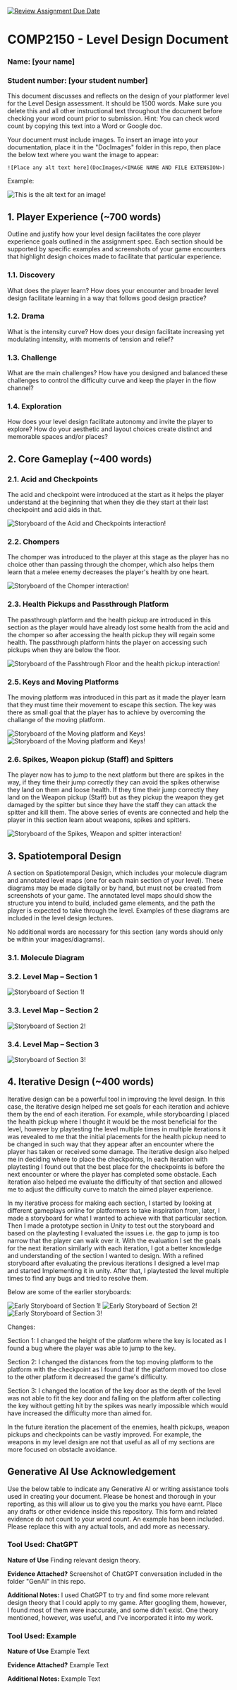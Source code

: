 [![Review Assignment Due Date](https://classroom.github.com/assets/deadline-readme-button-24ddc0f5d75046c5622901739e7c5dd533143b0c8e959d652212380cedb1ea36.svg)](https://classroom.github.com/a/YyUO0xtt)
# COMP2150  - Level Design Document
### Name: [your name]
### Student number: [your student number] 

This document discusses and reflects on the design of your platformer level for the Level Design assessment. It should be 1500 words. Make sure you delete this and all other instructional text throughout the document before checking your word count prior to submission. Hint: You can check word count by copying this text into a Word or Google doc.

Your document must include images. To insert an image into your documentation, place it in the "DocImages" folder in this repo, then place the below text where you want the image to appear:

```
![Place any alt text here](DocImages/<IMAGE NAME AND FILE EXTENSION>)
```

Example:

![This is the alt text for an image!](DocImages/exampleimage.png)

## 1. Player Experience (~700 words)
Outline and justify how your level design facilitates the core player experience goals outlined in the assignment spec. Each section should be supported by specific examples and screenshots of your game encounters that highlight design choices made to facilitate that particular experience.

### 1.1. Discovery
What does the player learn? How does your encounter and broader level design facilitate learning in a way that follows good design practice?

### 1.2. Drama
What is the intensity curve? How does your design facilitate increasing yet modulating intensity, with moments of tension and relief? 

### 1.3. Challenge
What are the main challenges? How have you designed and balanced these challenges to control the difficulty curve and keep the player in the flow channel?

### 1.4. Exploration
How does your level design facilitate autonomy and invite the player to explore? How do your aesthetic and layout choices create distinct and memorable spaces and/or places?

## 2. Core Gameplay (~400 words)

### 2.1. Acid and Checkpoints
The acid and checkpoint were introduced at the start as it helps the player understand at the beginning that when they die they start at their last checkpoint and acid aids in that. 

 ![Storyboard of the Acid and Checkpoints interaction!](DocImages/AcidandCheckpoint.png)

### 2.2. Chompers
The chomper was introduced to the player at this stage as the player has no choice other than passing through the chomper, which also helps them learn that a melee enemy decreases the player's health by one heart.

![Storyboard of the Chomper interaction!](DocImages/Chomper.png)
### 2.3. Health Pickups and Passthrough Platform
The passthrough platform and the health pickup are introduced in this section as the player would have already lost some health from the acid and the chomper so after accessing the health pickup they will regain some health. The passthrough platform hints the player on accessing such pickups when they are below the floor. 

![Storyboard of the Passhtrough Floor and the health pickup interaction!](DocImages/PassthroughfloorAndHealthpickup.png)
### 2.5. Keys and Moving Platforms
The moving platform was introduced in this part as it made the player learn that they must time their movement to escape this section. The key was there as small goal that the player has to achieve by overcoming the challange of the moving platform.

![Storyboard of the Moving platform and Keys!](DocImages/MovingplatformAndKeys1.png)
![Storyboard of the Moving platform and Keys!](DocImages/MovingplatformAndKeys2.png)

### 2.6. Spikes, Weapon pickup (Staff) and Spitters
The player now has to jump to the next platform but there are spikes in the way, if they time their jump correctly they can avoid the spikes otherwise they land on them and loose health. If they time their jump correctly they land on the Weapon pickup (Staff) but as they pickup the weapon they get damaged by the spitter but since they have the staff they can attack the spitter and kill them. The above series of events are connected and help the player in this section learn about weapons, spikes and spitters.

![Storyboard of the Spikes, Weapon and spitter interaction!](DocImages/SpikesWeaponAndSpitter.png)

## 3. Spatiotemporal Design
A section on Spatiotemporal Design, which includes your molecule diagram and annotated level maps (one for each main section of your level). These diagrams may be made digitally or by hand, but must not be created from screenshots of your game. The annotated level maps should show the structure you intend to build, included game elements, and the path the player is expected to take through the level. Examples of these diagrams are included in the level design lectures.

No additional words are necessary for this section (any words should only be within your images/diagrams).
 
### 3.1. Molecule Diagram

### 3.2. Level Map – Section 1
![Storyboard of Section 1!](DocImages/Section1.png)

### 3.3.	Level Map – Section 2
![Storyboard of Section 2!](DocImages/Section2.png)

### 3.4.	Level Map – Section 3
![Storyboard of Section 3!](DocImages/Section3.png)

## 4. Iterative Design (~400 words)
Iterative design can be a powerful tool in improving the level design. In this case, the iterative design helped me set goals for each iteration and achieve them by the end of each iteration. For example, while storyboarding I placed the health pickup where I thought it would be the most beneficial for the level, however by playtesting the level multiple times in multiple iterations it was revealed to me that the initial placements for the health pickup need to be changed in such way that they appear after an encounter where the player has taken or received some damage. The iterative design also helped me in deciding where to place the checkpoints, In each iteration with playtesting I found out that the best place for the checkpoints is before the next encounter or where the player has completed some obstacle. Each iteration also helped me evaluate the difficulty of that section and allowed me to adjust the difficulty curve to match the aimed player experience. 

In my iterative process for making each section, I started by looking at different gameplays online for platformers to take inspiration from, later, I made a storyboard for what I wanted to achieve with that particular section. Then I made a prototype section in Unity to test out the storyboard and based on the playtesting I evaluated the issues i.e. the gap to jump is too narrow that the player can walk over it.  With the evaluation I set the goals for the next iteration similarly with each iteration, I got a better knowledge and understanding of the section I wanted to design. With a refined storyboard after evaluating the previous iterations I designed a level map and started Implementing it in unity. After that, I playtested the level multiple times to find any bugs and tried to resolve them.

Below are some of the earlier storyboards:

![Early Storyboard of Section 1!](DocImages/EarlySection1.png)
![Early Storyboard of Section 2!](DocImages/EarlySection2.png)
![Early Storyboard of Section 3!](DocImages/EarlySection3.png)

Changes:

Section 1: I changed the height of the platform where the key is located as I found a bug where the player was able to jump to the key.

Section 2:  I changed the distances from the top moving platform to the platform with the checkpoint as I found that if the platform moved too close to the other platform it decreased the game's difficulty.

Section 3: I changed the location of the key door as the depth of the level was not able to fit the key door and falling on the platform after collecting the key without getting hit by the spikes was nearly impossible which would have increased the difficulty more than aimed for. 

In the future iteration the placement of the enemies, health pickups, weapon pickups and checkpoints can be vastly improved. For example, the weapons in my level design are not that useful as all of my sections are more focused on obstacle avoidance.


## Generative AI Use Acknowledgement

Use the below table to indicate any Generative AI or writing assistance tools used in creating your document. Please be honest and thorough in your reporting, as this will allow us to give you the marks you have earnt. Place any drafts or other evidence inside this repository. This form and related evidence do not count to your word count.
An example has been included. Please replace this with any actual tools, and add more as necessary.


### Tool Used: ChatGPT
**Nature of Use** Finding relevant design theory.

**Evidence Attached?** Screenshot of ChatGPT conversation included in the folder "GenAI" in this repo.

**Additional Notes:** I used ChatGPT to try and find some more relevant design theory that I could apply to my game. After googling them, however, I found most of them were inaccurate, and some didn't exist. One theory mentioned, however, was useful, and I've incorporated it into my work.

### Tool Used: Example
**Nature of Use** Example Text

**Evidence Attached?** Example Text

**Additional Notes:** Example Text


